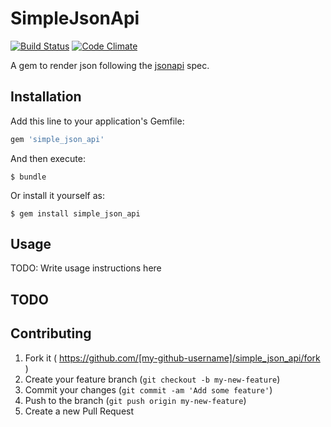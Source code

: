 # SimpleJsonApi

[![Build Status](https://travis-ci.org/ggordon/simple_json_api.svg?branch=master)](https://travis-ci.org/ggordon/simple_json_api) [![Code Climate](https://codeclimate.com/github/ggordon/simple_json_api/badges/gpa.svg)](https://codeclimate.com/github/ggordon/simple_json_api)

A gem to render json following the [jsonapi](http://jsonapi.org) spec.

## Installation

Add this line to your application's Gemfile:

```ruby
gem 'simple_json_api'
```

And then execute:

    $ bundle

Or install it yourself as:

    $ gem install simple_json_api

## Usage

TODO: Write usage instructions here


## TODO


## Contributing

1. Fork it ( https://github.com/[my-github-username]/simple_json_api/fork )
2. Create your feature branch (`git checkout -b my-new-feature`)
3. Commit your changes (`git commit -am 'Add some feature'`)
4. Push to the branch (`git push origin my-new-feature`)
5. Create a new Pull Request

